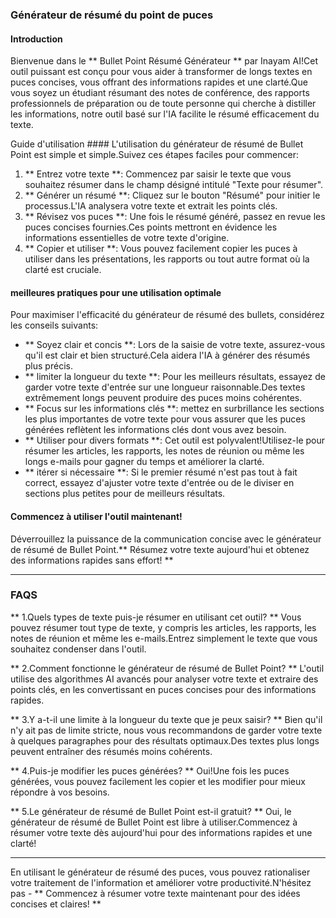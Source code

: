 ### Générateur de résumé du point de puces

#### Introduction
Bienvenue dans le ** Bullet Point Résumé Générateur ** par Inayam AI!Cet outil puissant est conçu pour vous aider à transformer de longs textes en puces concises, vous offrant des informations rapides et une clarté.Que vous soyez un étudiant résumant des notes de conférence, des rapports professionnels de préparation ou de toute personne qui cherche à distiller les informations, notre outil basé sur l'IA facilite le résumé efficacement du texte.

Guide d'utilisation ####
L'utilisation du générateur de résumé de Bullet Point est simple et simple.Suivez ces étapes faciles pour commencer:

1. ** Entrez votre texte **: Commencez par saisir le texte que vous souhaitez résumer dans le champ désigné intitulé "Texte pour résumer".
2. ** Générer un résumé **: Cliquez sur le bouton "Résumé" pour initier le processus.L'IA analysera votre texte et extrait les points clés.
3. ** Révisez vos puces **: Une fois le résumé généré, passez en revue les puces concises fournies.Ces points mettront en évidence les informations essentielles de votre texte d'origine.
4. ** Copier et utiliser **: Vous pouvez facilement copier les puces à utiliser dans les présentations, les rapports ou tout autre format où la clarté est cruciale.

#### meilleures pratiques pour une utilisation optimale
Pour maximiser l'efficacité du générateur de résumé des bullets, considérez les conseils suivants:

- ** Soyez clair et concis **: Lors de la saisie de votre texte, assurez-vous qu'il est clair et bien structuré.Cela aidera l'IA à générer des résumés plus précis.
- ** limiter la longueur du texte **: Pour les meilleurs résultats, essayez de garder votre texte d'entrée sur une longueur raisonnable.Des textes extrêmement longs peuvent produire des puces moins cohérentes.
- ** Focus sur les informations clés **: mettez en surbrillance les sections les plus importantes de votre texte pour vous assurer que les puces générées reflètent les informations clés dont vous avez besoin.
- ** Utiliser pour divers formats **: Cet outil est polyvalent!Utilisez-le pour résumer les articles, les rapports, les notes de réunion ou même les longs e-mails pour gagner du temps et améliorer la clarté.
- ** itérer si nécessaire **: Si le premier résumé n'est pas tout à fait correct, essayez d'ajuster votre texte d'entrée ou de le diviser en sections plus petites pour de meilleurs résultats.

#### Commencez à utiliser l'outil maintenant!
Déverrouillez la puissance de la communication concise avec le générateur de résumé de Bullet Point.** Résumez votre texte aujourd'hui et obtenez des informations rapides sans effort! **

---

### FAQS

** 1.Quels types de texte puis-je résumer en utilisant cet outil? **
Vous pouvez résumer tout type de texte, y compris les articles, les rapports, les notes de réunion et même les e-mails.Entrez simplement le texte que vous souhaitez condenser dans l'outil.

** 2.Comment fonctionne le générateur de résumé de Bullet Point? **
L'outil utilise des algorithmes AI avancés pour analyser votre texte et extraire des points clés, en les convertissant en puces concises pour des informations rapides.

** 3.Y a-t-il une limite à la longueur du texte que je peux saisir? **
Bien qu'il n'y ait pas de limite stricte, nous vous recommandons de garder votre texte à quelques paragraphes pour des résultats optimaux.Des textes plus longs peuvent entraîner des résumés moins cohérents.

** 4.Puis-je modifier les puces générées? **
Oui!Une fois les puces générées, vous pouvez facilement les copier et les modifier pour mieux répondre à vos besoins.

** 5.Le générateur de résumé de Bullet Point est-il gratuit? **
Oui, le générateur de résumé de Bullet Point est libre à utiliser.Commencez à résumer votre texte dès aujourd'hui pour des informations rapides et une clarté!

---

En utilisant le générateur de résumé des puces, vous pouvez rationaliser votre traitement de l'information et améliorer votre productivité.N'hésitez pas - ** Commencez à résumer votre texte maintenant pour des idées concises et claires! **